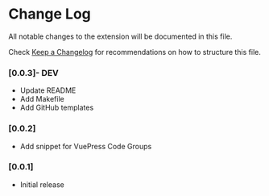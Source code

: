 # Change Log

All notable changes to the extension will be documented in this file.

Check [Keep a Changelog](http://keepachangelog.com/) for recommendations on how to structure this file.

### [0.0.3]- DEV

- Update README
- Add Makefile
- Add GitHub templates

### [0.0.2]

- Add snippet for VuePress Code Groups

### [0.0.1]

- Initial release
